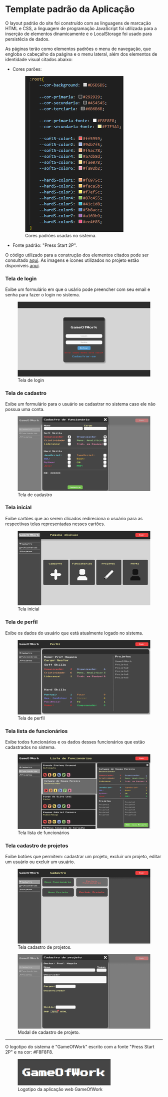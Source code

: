 # Template padrão da Aplicação

O layout padrão do site foi construído com as linguagens de marcação HTML e CSS, a linguagem de programação JavaScript foi utilizada para a 
inserção de elementos dinamicamente e o LocalStorage foi usado para persistêcia de dados.

As páginas terão como elementos padrões o menu de navegação, que engloba o cabeçalho da paágina e o menu lateral, além dos elementos de identidade visual citados abaixo:

<ul>
<li>Cores parões:
    <figure> 
    <img src="img/cores.png">
    <figcaption> Cores padrões usadas no sistema.
    </figure> 
</li>

<li>Fonte padrão: "Press Start 2P".</li>
</ul>

O código utilizado para a construção dos elementos citados pode ser consultado <a href="https://github.com/ICEI-PUC-Minas-PMV-ADS/ads-e1-exemplo-vida-de-estudante/tree/main/codigo-fonte">aqui</a>. As imagens e ícones utilizados no projeto estão disponíveis <a href="https://github.com/ICEI-PUC-Minas-PMV-ADS/ads-e1-exemplo-vida-de-estudante/tree/main/codigo-fonte/icones">aqui</a>.

<h3><b>Tela de login</b></h3>
<p>Exibe um formulário em que o usário pode preencher com seu email e senha para fazer o login no sistema.</p>
<figure> 
  <img src="img/loginScreen.png">
  <figcaption>Tela de login
</figure> 

<h3><b>Tela de cadastro</b></h3>
<p>Exibe um formulário para o usuário se cadastrar no sistema caso ele não possua uma conta.</p>
<figure> 
  <img src="img/cadastroFuncionario.png">
  <figcaption>Tela de cadastro
</figure> 

<h3><b>Tela inicial</b></h3>
<p>Exibe cartões que ao serem clicados redireciona o usuário para as respectivas telas representadas nesses cartões.</p>
<figure> 
  <img src="img/homePage.png">
  <figcaption>Tela inicial
</figure> 

<h3><b>Tela de perfil</b></h3>
<p>Exibe os dados do usuário que está atualmente logado no sistema.</p>
<figure> 
  <img src="img/perfil.png">
  <figcaption>Tela de perfil
</figure> 

<h3><b>Tela lista de funcionários</b></h3>
<p>Exibe todos funcionários e os dados desses funcionários que estão cadastrados no sistema.</p>
<figure> 
  <img src="img/listaFuncionarios.png">
  <figcaption>Tela lista de funcionários
</figure> 

<h3><b>Tela cadastro de projetos</b></h3>
<p>Exibe botões que permitem: cadastrar um projeto, excluir um projeto, editar um usuário ou excluir um usuário.</p>
<figure> 
  <img src="img/cadastro.png">
  <figcaption>Tela cadastro de projetos.
</figure>
<figure> 
  <img src="img/cadastroProjeto.png">
  <figcaption>Modal de cadastro de projeto.
</figure>  

<hr>
  
<p>O logotipo do sistema é "GameOfWork" escrito com a fonte "Press Start 2P" e na cor: #F8F8F8.</p>

<figure> 
  <img src="img/logo.png">
    <figcaption>Logotipo da aplicação web GameOfWork
</figure> 